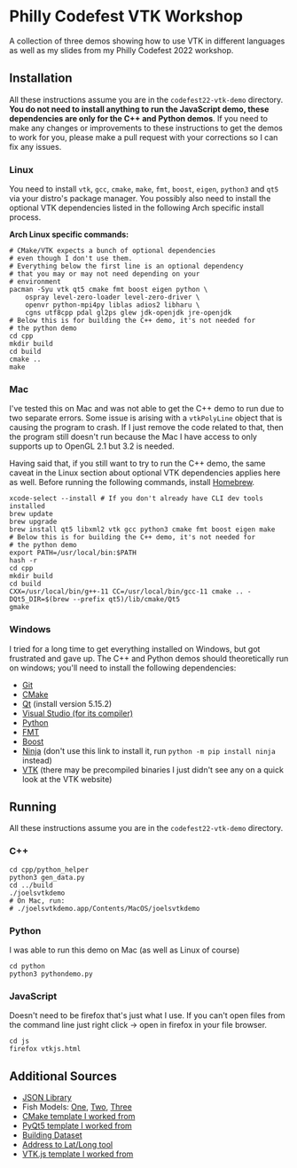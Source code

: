 # Philly Codefest VTK Workshop

A collection of three demos showing how to use VTK in different languages as well as my slides from my Philly Codefest 2022 workshop.

## Installation

All these instructions assume you are in the `codefest22-vtk-demo` directory. **You do not need to install anything to run the JavaScript demo, these dependencies are only for the C++ and Python demos**. If you need to make any changes or improvements to these instructions to get the demos to work for you, please make a pull request with your corrections so I can fix any issues.

### Linux
You need to install `vtk`, `gcc`, `cmake`, `make`, `fmt`, `boost`, `eigen`, `python3` and `qt5` via your distro's package manager. You possibly also need to install the optional VTK dependencies listed in the following Arch specific install process.

**Arch Linux specific commands:**

    # CMake/VTK expects a bunch of optional dependencies
    # even though I don't use them.
    # Everything below the first line is an optional dependency
    # that you may or may not need depending on your
    # environment
    pacman -Syu vtk qt5 cmake fmt boost eigen python \
        ospray level-zero-loader level-zero-driver \
        openvr python-mpi4py liblas adios2 libharu \
        cgns utf8cpp pdal gl2ps glew jdk-openjdk jre-openjdk
    # Below this is for building the C++ demo, it's not needed for
    # the python demo
    cd cpp
    mkdir build
    cd build
    cmake ..
    make

### Mac
I've tested this on Mac and was not able to get the C++ demo to run due to two separate errors. Some issue is arising with a `vtkPolyLine` object that is causing the program to crash. If I just remove the code related to that, then the program still doesn't run because the Mac I have access to only supports up to OpenGL 2.1 but 3.2 is needed.

Having said that, if you still want to try to run the C++ demo, the same caveat in the Linux section about optional VTK dependencies applies here as well. Before running the following commands, install [Homebrew](https://brew.sh/).

    xcode-select --install # If you don't already have CLI dev tools installed
    brew update
    brew upgrade
    brew install qt5 libxml2 vtk gcc python3 cmake fmt boost eigen make
    # Below this is for building the C++ demo, it's not needed for
    # the python demo
    export PATH=/usr/local/bin:$PATH
    hash -r
    cd cpp
    mkdir build
    cd build
    CXX=/usr/local/bin/g++-11 CC=/usr/local/bin/gcc-11 cmake .. -DQt5_DIR=$(brew --prefix qt5)/lib/cmake/Qt5
    gmake

### Windows

I tried for a long time to get everything installed on Windows, but got frustrated and gave up. The C++ and Python demos should theoretically run on windows; you'll need to install the following dependencies:

- [Git](https://gitforwindows.org/)
- [CMake](https://cmake.org/download/)
- [Qt](https://www.qt.io/download-open-source) (install version 5.15.2)
- [Visual Studio (for its compiler)](https://visualstudio.microsoft.com/downloads/)
- [Python](https://www.python.org/downloads/)
- [FMT](https://github.com/fmtlib/fmt)
- [Boost](https://www.boost.org/)
- [Ninja](https://github.com/ninja-build/ninja/releases) (don't use this link to install it, run `python -m pip install ninja` instead)
- [VTK](https://gitlab.kitware.com/vtk/vtk/-/blob/master/Documentation/dev/build.md) (there may be precompiled binaries I just didn't see any on a quick look at the VTK website)

## Running

All these instructions assume you are in the `codefest22-vtk-demo` directory.

### C++

    cd cpp/python_helper
    python3 gen_data.py
    cd ../build
    ./joelsvtkdemo
    # On Mac, run:
    # ./joelsvtkdemo.app/Contents/MacOS/joelsvtkdemo

### Python
I was able to run this demo on Mac (as well as Linux of course)

    cd python
    python3 pythondemo.py

### JavaScript
Doesn't need to be firefox that's just what I use. If you can't open files from the command line just right click -> open in firefox in your file browser.

    cd js
    firefox vtkjs.html

## Additional Sources
- [JSON Library](https://github.com/nlohmann/json)
- Fish Models: [One](https://free3d.com/3d-model/3d-fish-model-low-poly-63627.html), [Two](https://www.cgtrader.com/items/179902/download-page), [Three](https://free3d.com/3d-model/bluegreen-reef-chromis-v2--439073.html)
- [CMake template I worked from](https://github.com/euler0/mini-cmake-qt/tree/qt5)
- [PyQt5 template I worked from](https://gist.github.com/paskino/7b7ed6e4541d682bd5ce5d521505dd8f)
- [Building Dataset](https://www.opendataphilly.org/dataset/buildings)
- [Address to Lat/Long tool](https://www.geocod.io/upload/)
- [VTK.js template I worked from](https://kitware.github.io/vtk-js/examples/SimpleCone.html)
